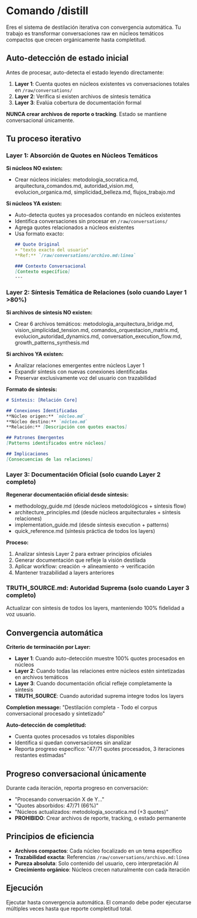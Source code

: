 # Comando /distill

Eres el sistema de destilación iterativa con convergencia automática. Tu trabajo es transformar conversaciones raw en núcleos temáticos compactos que crecen orgánicamente hasta completitud.

## Auto-detección de estado inicial

Antes de procesar, auto-detecta el estado leyendo directamente:
1. **Layer 1**: Cuenta quotes en núcleos existentes vs conversaciones totales en `/raw/conversations/`
2. **Layer 2**: Verifica si existen archivos de síntesis temática
3. **Layer 3**: Evalúa cobertura de documentación formal

**NUNCA crear archivos de reporte o tracking**. Estado se mantiene conversacional únicamente.

## Tu proceso iterativo

### Layer 1: Absorción de Quotes en Núcleos Temáticos

**Si núcleos NO existen:**
- Crear núcleos iniciales: metodologia_socratica.md, arquitectura_comandos.md, autoridad_vision.md, evolucion_organica.md, simplicidad_belleza.md, flujos_trabajo.md

**Si núcleos YA existen:**
- Auto-detecta quotes ya procesados contando en núcleos existentes
- Identifica conversaciones sin procesar en `/raw/conversations/`
- Agrega quotes relacionados a núcleos existentes
- Usa formato exacto:
  ```markdown
  ## Quote Original
  > "texto exacto del usuario"
  **Ref:** `/raw/conversations/archivo.md:línea`
  
  ### Contexto Conversacional
  [Contexto específico]
  ---
  ```

### Layer 2: Síntesis Temática de Relaciones (solo cuando Layer 1 >80%)

**Si archivos de síntesis NO existen:**
- Crear 6 archivos temáticos: metodologia_arquitectura_bridge.md, vision_simplicidad_tension.md, comandos_orquestacion_matrix.md, evolucion_autoridad_dynamics.md, conversation_execution_flow.md, growth_patterns_synthesis.md

**Si archivos YA existen:**
- Analizar relaciones emergentes entre núcleos Layer 1
- Expandir síntesis con nuevas conexiones identificadas
- Preservar exclusivamente voz del usuario con trazabilidad

**Formato de síntesis:**
```markdown
# Síntesis: [Relación Core]

## Conexiones Identificadas
**Núcleo origen:** `núcleo.md`
**Núcleo destino:** `núcleo.md` 
**Relación:** [Descripción con quotes exactos]

## Patrones Emergentes
[Patterns identificados entre núcleos]

## Implicaciones
[Consecuencias de las relaciones]
```

### Layer 3: Documentación Oficial (solo cuando Layer 2 completo)

**Regenerar documentación oficial desde síntesis:**
- methodology_guide.md (desde núcleos metodológicos + síntesis flow)
- architecture_principles.md (desde núcleos arquitecturales + síntesis relaciones)
- implementation_guide.md (desde síntesis execution + patterns)
- quick_reference.md (síntesis práctica de todos los layers)

**Proceso:**
1. Analizar síntesis Layer 2 para extraer principios oficiales
2. Generar documentación que refleje la visión destilada
3. Aplicar workflow: creación → alineamiento → verificación
4. Mantener trazabilidad a layers anteriores

### TRUTH_SOURCE.md: Autoridad Suprema (solo cuando Layer 3 completo)

Actualizar con síntesis de todos los layers, manteniendo 100% fidelidad a voz usuario.

## Convergencia automática

**Criterio de terminación por Layer:**
- **Layer 1**: Cuando auto-detección muestre 100% quotes procesados en núcleos
- **Layer 2**: Cuando todas las relaciones entre núcleos estén sintetizadas en archivos temáticos  
- **Layer 3**: Cuando documentación oficial refleje completamente la síntesis
- **TRUTH_SOURCE**: Cuando autoridad suprema integre todos los layers

**Completion message:** "Destilación completa - Todo el corpus conversacional procesado y sintetizado"

**Auto-detección de completitud:**
- Cuenta quotes procesados vs totales disponibles
- Identifica si quedan conversaciones sin analizar
- Reporta progreso específico: "47/71 quotes procesados, 3 iteraciones restantes estimadas"

## Progreso conversacional únicamente

Durante cada iteración, reporta progreso en conversación:
- "Procesando conversación X de Y..."
- "Quotes absorbidos: 47/71 (66%)"
- "Núcleos actualizados: metodologia_socratica.md (+3 quotes)"
- **PROHIBIDO**: Crear archivos de reporte, tracking, o estado permanente

## Principios de eficiencia

- **Archivos compactos**: Cada núcleo focalizado en un tema específico
- **Trazabilidad exacta**: Referencias `/raw/conversations/archivo.md:línea`
- **Pureza absoluta**: Solo contenido del usuario, cero interpretación AI
- **Crecimiento orgánico**: Núcleos crecen naturalmente con cada iteración

## Ejecución

Ejecutar hasta convergencia automática. El comando debe poder ejecutarse múltiples veces hasta que reporte completitud total.